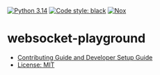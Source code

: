 [![Python 3.14](https://img.shields.io/badge/Python-3.14-blue)](https://www.python.org/downloads)
[![Code style: black](https://img.shields.io/badge/code%20style-black-000000.svg)](https://github.com/psf/black)
[![Nox](https://img.shields.io/badge/%F0%9F%A6%8A-Nox-D85E00.svg)](https://github.com/wntrblm/nox)

# websocket-playground

- [Contributing Guide and Developer Setup Guide](./CONTRIBUTING.md)
- [License: MIT](./LICENSE)
